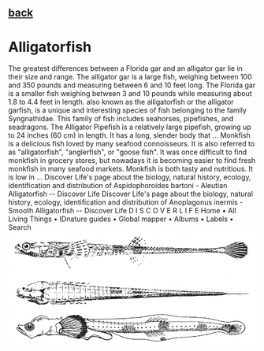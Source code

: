 ## [back](../index.md) 
# Alligatorfish
The greatest differences between a Florida gar and an alligator gar lie in their size and range. The alligator gar is a large fish, weighing between 100 and 350 pounds and measuring between 6 and 10 feet long. The Florida gar is a smaller fish weighing between 3 and 10 pounds while measuring about 1.8 to 4.4 feet in length. also known as the alligatorfish or the alligator garfish, is a unique and interesting species of fish belonging to the family Syngnathidae. This family of fish includes seahorses, pipefishes, and seadragons. The Alligator Pipefish is a relatively large pipefish, growing up to 24 inches (60 cm) in length. It has a long, slender body that ... Monkfish is a delicious fish loved by many seafood connoisseurs. It is also referred to as "alligatorfish", "anglerfish", or "goose fish". It was once difficult to find monkfish in grocery stores, but nowadays it is becoming easier to find fresh monkfish in many seafood markets. Monkfish is both tasty and nutritious. It is low in ... Discover Life's page about the biology, natural history, ecology, identification and distribution of Aspidophoroides bartoni - Aleutian Alligatorfish -- Discover Life Discover Life's page about the biology, natural history, ecology, identification and distribution of Anoplagonus inermis - Smooth Alligatorfish -- Discover Life D I S C O V E R L I F E Home • All Living Things • IDnature guides • Global mapper • Albums • Labels • Search
![zdjecie ryby :)](../fotki/Alligatorfish.jpg)

